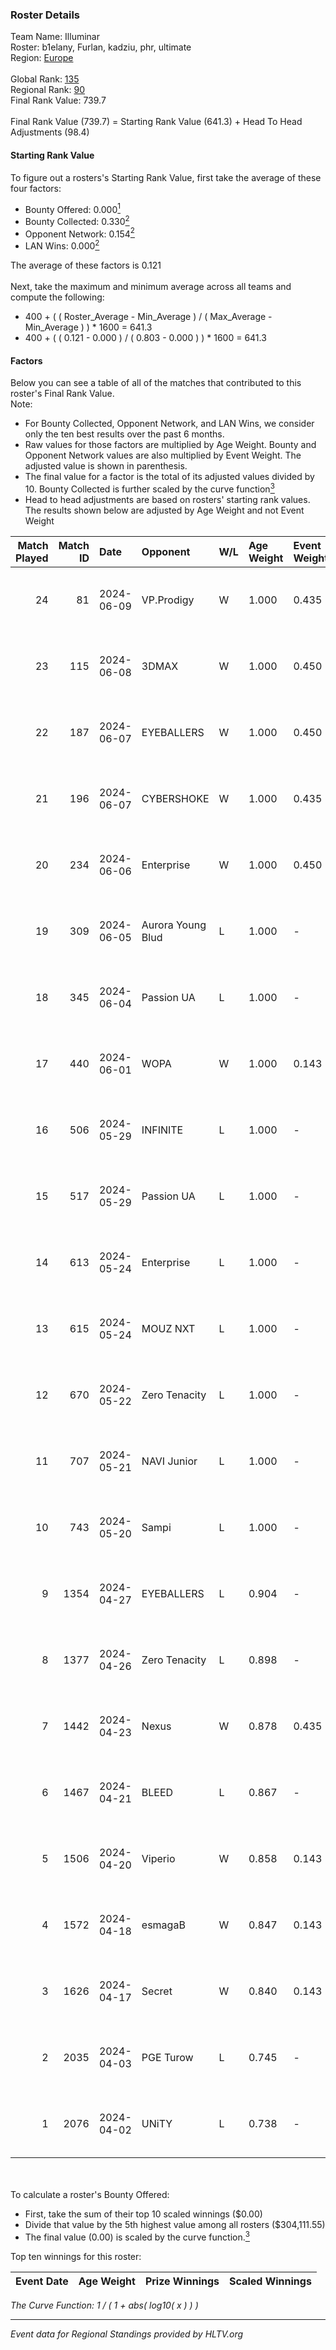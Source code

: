### Roster Details<br />
Team Name: Illuminar<br />
Roster: b1elany, Furlan, kadziu, phr, ultimate<br />
Region: [Europe]( ../standings_europe.md)<br />
<br />
Global Rank: [135](../standings_global.md)<br />
Regional Rank: [90]( ../standings_europe.md)<br />
Final Rank Value:  739.7<br />
<br />
Final Rank Value (739.7) = Starting Rank Value (641.3) + Head To Head Adjustments (98.4)<br />

#### Starting Rank Value<br />
To figure out a rosters's Starting Rank Value, first take the average of these four factors:<br />
- Bounty Offered: 0.000[<sup>1</sup>](#table2)
- Bounty Collected: 0.330[<sup>2</sup>](#table1)
- Opponent Network: 0.154[<sup>2</sup>](#table1)
- LAN Wins: 0.000[<sup>2</sup>](#table1)

The average of these factors is 0.121<br />
<br />
Next, take the maximum and minimum average across all teams and compute the following:<br />
- 400 + ( ( Roster_Average - Min_Average ) / ( Max_Average - Min_Average ) ) * 1600 = 641.3
- 400 + ( ( 0.121 - 0.000 ) / ( 0.803 - 0.000 ) ) * 1600 = 641.3


#### Factors<br />
Below you can see a table of all of the matches that contributed to this roster's Final Rank Value.<br />
Note:<br />

- For Bounty Collected, Opponent Network, and LAN Wins, we consider only the ten best results over the past 6 months.
- Raw values for those factors are multiplied by Age Weight. Bounty and Opponent Network values are also multiplied by Event Weight. The adjusted value is shown in parenthesis.
- The final value for a factor is the total of its adjusted values divided by 10. Bounty Collected is further scaled by the curve function[<sup>3</sup>](#curveFunction)
- Head to head adjustments are based on rosters' starting rank values. The results shown below are adjusted by Age Weight and not Event Weight
<span id="table1"></span><br />


| Match Played | Match ID | Date       | Opponent          | W/L | Age Weight | Event Weight | Bounty Collected | Opponent Network | LAN Wins  | H2H Adj. | Roster                                  |
| -: | -: | :- | :- | :- | :- | :- | :- | :- | :- | -: | :- |
|           24 |       81 | 2024-06-09 | VP.Prodigy        | W   | 1.000      | 0.435        | 0.016 (0.007)    | 0.539 (0.234)    | 0 (0.000) |    23.02 | b1elany, Furlan, kadziu, phr, ultimate  |
|           23 |      115 | 2024-06-08 | 3DMAX             | W   | 1.000      | 0.450        | 0.122 (0.055)    | 0.821 (0.369)    | 0 (0.000) |    29.40 | b1elany, Furlan, kadziu, phr, ultimate  |
|           22 |      187 | 2024-06-07 | EYEBALLERS        | W   | 1.000      | 0.450        | 0.006 (0.003)    | 0.722 (0.325)    | 0 (0.000) |    24.79 | b1elany, Furlan, kadziu, phr, ultimate  |
|           21 |      196 | 2024-06-07 | CYBERSHOKE        | W   | 1.000      | 0.435        | 0.041 (0.018)    | 0.194 (0.084)    | 0 (0.000) |    21.30 | b1elany, Furlan, kadziu, phr, ultimate  |
|           20 |      234 | 2024-06-06 | Enterprise        | W   | 1.000      | 0.450        | 0.011 (0.005)    | 0.647 (0.291)    | 0 (0.000) |    26.18 | b1elany, Furlan, kadziu, phr, ultimate  |
|           19 |      309 | 2024-06-05 | Aurora Young Blud | L   | 1.000      | -            | -                | -                | -         |   -10.45 | ANeraX, b1elany, Furlan, phr, ultimate  |
|           18 |      345 | 2024-06-04 | Passion UA        | L   | 1.000      | -            | -                | -                | -         |    -2.51 | ANeraX, b1elany, Furlan, phr, ultimate  |
|           17 |      440 | 2024-06-01 | WOPA              | W   | 1.000      | 0.143        | 0.001 (0.000)    | 0.039 (0.006)    | 0 (0.000) |    10.91 | ANeraX, b1elany, phr, splawik, ultimate |
|           16 |      506 | 2024-05-29 | INFINITE          | L   | 1.000      | -            | -                | -                | -         |   -24.09 | ANeraX, b1elany, Furlan, phr, ultimate  |
|           15 |      517 | 2024-05-29 | Passion UA        | L   | 1.000      | -            | -                | -                | -         |    -3.15 | ANeraX, b1elany, Furlan, phr, ultimate  |
|           14 |      613 | 2024-05-24 | Enterprise        | L   | 1.000      | -            | -                | -                | -         |    -5.26 | ANeraX, b1elany, Furlan, phr, ultimate  |
|           13 |      615 | 2024-05-24 | MOUZ NXT          | L   | 1.000      | -            | -                | -                | -         |    -2.98 | ANeraX, b1elany, Furlan, phr, ultimate  |
|           12 |      670 | 2024-05-22 | Zero Tenacity     | L   | 1.000      | -            | -                | -                | -         |    -2.05 | ANeraX, b1elany, Furlan, phr, ultimate  |
|           11 |      707 | 2024-05-21 | NAVI Junior       | L   | 1.000      | -            | -                | -                | -         |   -20.84 | ANeraX, b1elany, Furlan, phr, ultimate  |
|           10 |      743 | 2024-05-20 | Sampi             | L   | 1.000      | -            | -                | -                | -         |    -5.85 | ANeraX, b1elany, Furlan, phr, ultimate  |
|            9 |     1354 | 2024-04-27 | EYEBALLERS        | L   | 0.904      | -            | -                | -                | -         |    -6.21 | ANeraX, Furlan, keis, phr, ultimate     |
|            8 |     1377 | 2024-04-26 | Zero Tenacity     | L   | 0.898      | -            | -                | -                | -         |    -3.96 | ANeraX, Furlan, keis, phr, ultimate     |
|            7 |     1442 | 2024-04-23 | Nexus             | W   | 0.878      | 0.435        | 0.013 (0.005)    | 0.469 (0.179)    | 0 (0.000) |    21.18 | ANeraX, Furlan, keis, phr, ultimate     |
|            6 |     1467 | 2024-04-21 | BLEED             | L   | 0.867      | -            | -                | -                | -         |    -0.54 | ANeraX, Furlan, keis, phr, ultimate     |
|            5 |     1506 | 2024-04-20 | Viperio           | W   | 0.858      | 0.143        | 0.003 (0.000)    | 0.065 (0.008)    | 0 (0.000) |    13.16 | ANeraX, Furlan, keis, phr, ultimate     |
|            4 |     1572 | 2024-04-18 | esmagaB           | W   | 0.847      | 0.143        | 0.008 (0.001)    | 0.211 (0.026)    | 0 (0.000) |    16.97 | ANeraX, Furlan, keis, phr, ultimate     |
|            3 |     1626 | 2024-04-17 | Secret            | W   | 0.840      | 0.143        | 0.000 (0.000)    | 0.128 (0.015)    | 0 (0.000) |    12.13 | ANeraX, Furlan, keis, phr, ultimate     |
|            2 |     2035 | 2024-04-03 | PGE Turow         | L   | 0.745      | -            | -                | -                | -         |    -9.82 | ANeraX, Furlan, keis, phr, ultimate     |
|            1 |     2076 | 2024-04-02 | UNiTY             | L   | 0.738      | -            | -                | -                | -         |    -2.95 | ANeraX, Furlan, keis, phr, ultimate     |

<br />
<span id="table2"></span><br />
To calculate a roster's Bounty Offered:<br />

- First, take the sum of their top 10 scaled winnings ($0.00)
- Divide that value by the 5th highest value among all rosters ($304,111.55)
- The final value (0.00) is scaled by the curve function.[<sup>3</sup>](#curveFunction)

Top ten winnings for this roster:<br />

| Event Date | Age Weight | Prize Winnings | Scaled Winnings |
| :- | -: | :- | :- |


<span id="curveFunction"></span>_The Curve Function: 1 / ( 1 + abs( log10( x ) ) )_<br />

---
_Event data for Regional Standings provided by HLTV.org_<br />
